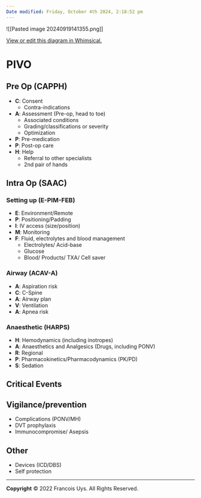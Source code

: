 ```yaml
---
Date modified: Friday, October 4th 2024, 2:18:52 pm
---
```


![[Pasted image 20240919141355.png]]

[View or edit this diagram in Whimsical.](https://whimsical.com/paper-case-structure-HgAdKb6S7quuyw7NnewX1S?ref=chatgpt)

# PIVO
## Pre Op (CAPPH)
- **C**: Consent
	- Contra-indications
- **A**: Assessment (Pre-op, head to toe)
	- Associated conditions
	- Grading/classifications or severity
	- Optimization
- **P**: Pre-medication
- **P**: Post-op care
- **H**: Help
	- Referral to other specialists
	- 2nd pair of hands
## Intra Op (SAAC)
### Setting up (E-PIM-FEB)
- **E**: Environment/Remote
- **P**: Positioning/Padding
- **I**: IV access (size/position)
- **M**: Monitoring
- **F**: Fluid, electrolytes and blood management
	- Electrolytes/ Acid-base
	- Glucose
	- Blood/ Products/ TXA/ Cell saver
### Airway (ACAV-A)
- **A**: Aspiration risk
- **C**: C-Spine
- **A**: Airway plan
- **V**: Ventilation
- **A**: Apnea risk
### Anaesthetic (HARPS)
- **H**: Hemodynamics (including inotropes)
- **A**: Anaesthetics and Analgesics (Drugs, including PONV)
- **R**: Regional
- **P**: Pharmacokinetics/Pharmacodynamics (PK/PD)
- **S**: Sedation
## Critical Events
## Vigilance/prevention
- Complications (PONV/MH)
- DVT prophylaxis
- Immunocompromise/ Asepsis
## Other
- Devices (ICD/DBS)
- Self protection


---

**Copyright**
© 2022 Francois Uys. All Rights Reserved.
